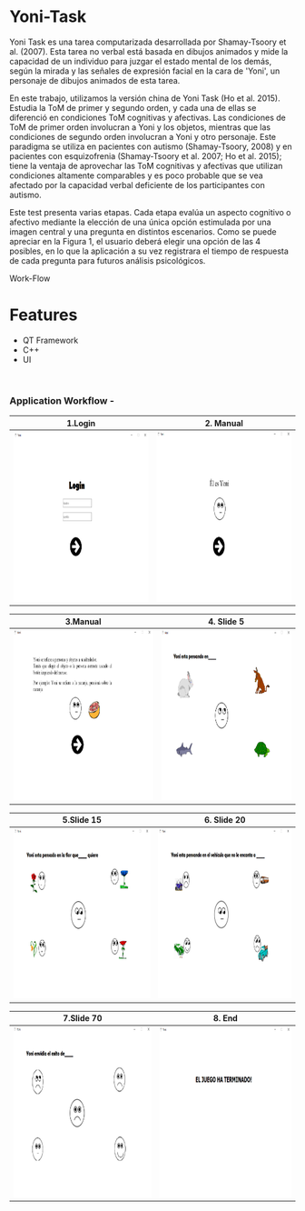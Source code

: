 # Yoni-Task

Yoni Task es una tarea computarizada desarrollada por Shamay-Tsoory et al. (2007). Esta tarea
no verbal está basada en dibujos animados y mide la capacidad de un individuo para juzgar el
estado mental de los demás, según la mirada y las señales de expresión facial en la cara de
'Yoni', un personaje de dibujos animados de esta tarea.

En este trabajo, utilizamos la versión china de Yoni Task (Ho et al. 2015). Estudia la ToM de
primer y segundo orden, y cada una de ellas se diferenció en condiciones ToM cognitivas y
afectivas. Las condiciones de ToM de primer orden involucran a Yoni y los objetos, mientras
que las condiciones de segundo orden involucran a Yoni y otro personaje. Este paradigma se
utiliza en pacientes con autismo (Shamay-Tsoory, 2008) y en pacientes con esquizofrenia
(Shamay-Tsoory et al. 2007; Ho et al. 2015); tiene la ventaja de aprovechar las ToM cognitivas
y afectivas que utilizan condiciones altamente comparables y es poco probable que se vea
afectado por la capacidad verbal deficiente de los participantes con autismo.

Este test presenta varias etapas. Cada etapa evalúa un aspecto cognitivo o afectivo mediante
la elección de una única opción estimulada por una imagen central y una pregunta en distintos
escenarios. Como se puede apreciar en la Figura 1, el usuario deberá elegir una opción de las 4
posibles, en lo que la aplicación a su vez registrara el tiempo de respuesta de cada pregunta
para futuros análisis psicológicos.

Work-Flow

# Features
- QT Framework
- C++
- UI

<br/>

### Application Workflow -
|1.Login                                                                                                                                            | 2. Manual                                                                                                                                          |                                                                                                                                                                                                                          
| --------------------------------------------------------------------------------------------------------------------------------------------------| ---------------------------------------------------------------------------------------------------------------------------------------------------|
|<img src="https://raw.githubusercontent.com/osinagalj/Yoni-Task/master/assets/screenshot_1.PNG" width="450" height="300" alt="FoodApp UI"/>        | <img src="https://raw.githubusercontent.com/osinagalj/Yoni-Task/master/assets/screenshot_2.PNG"  width="450" height="300" alt="FoodApp UI"/>       |                                                                                          

|3.Manual                                                                                                                                           | 4. Slide 5                                                                                                                                        |                                                                                                                                                                                                                                                                                     
| --------------------------------------------------------------------------------------------------------------------------------------------------| ---------------------------------------------------------------------------------------------------------------------------------------------------|
|<img src="https://raw.githubusercontent.com/osinagalj/Yoni-Task/master/assets/screenshot_3.PNG" width="450" height="300" alt="FoodApp UI"/>        | <img src="https://raw.githubusercontent.com/osinagalj/Yoni-Task/master/assets/screenshot_4.PNG"  width="450" height="300" alt="FoodApp UI"/>  	 |    

|5.Slide 15                                                                                                                                         | 6. Slide 20                                                                                                                                        |                                                                                                                                                                                                                                                                                     
| --------------------------------------------------------------------------------------------------------------------------------------------------| ---------------------------------------------------------------------------------------------------------------------------------------------------|
|<img src="https://raw.githubusercontent.com/osinagalj/Yoni-Task/master/assets/screenshot_5.PNG" width="450" height="300" alt="FoodApp UI"/>        | <img src="https://raw.githubusercontent.com/osinagalj/Yoni-Task/master/assets/screenshot_8.PNG"  width="450" height="300" alt="FoodApp UI"/>  	 |  

|7.Slide 70                                                                                                                                         | 8. End                                                                                                                                       |                                                                                                                                                                                                                                                                                     
| --------------------------------------------------------------------------------------------------------------------------------------------------| ---------------------------------------------------------------------------------------------------------------------------------------------------|
|<img src="https://raw.githubusercontent.com/osinagalj/Yoni-Task/master/assets/screenshot_7.PNG" width="450" height="300" alt="FoodApp UI"/>        | <img src="https://raw.githubusercontent.com/osinagalj/Yoni-Task/master/assets/screenshot_6.PNG"  width="450" height="300" alt="FoodApp UI"/>  	 |  
<br/>